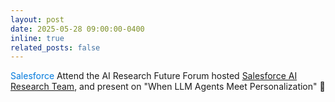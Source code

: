 ```yaml
---
layout: post
date: 2025-05-28 09:00:00-0400
inline: true
related_posts: false
---
```


<span style="color:rgb(0, 122, 221)"><i class="fab fa-salesforce"></i> Salesforce</span> Attend the AI Research Future Forum hosted [Salesforce AI Research Team](https://www.salesforceairesearch.com/), and present on "When LLM Agents Meet Personalization" :open_hands:
